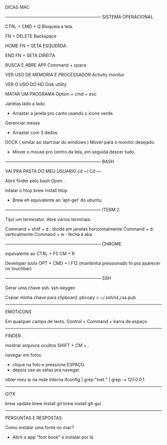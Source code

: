 DICAS MAC

——————————————————————
SISTEMA OPERACIONAL

CTRL + CMD + Q
Bloqueia a tela.

FN + DELETE
Backspace

HOME
FN + SETA ESQUERDA

END
FN + SETA DIREITA

BUSCA E ABRE APP
Command + space

VER USO DE MEMORIA E PROCESSADOR
Activity monitor

VER O USO DO HD
Disk utility

MATAR UM PROGRAMA
Option + cmd + esc

Janelas lado a lado
- Arrastar a janela pro canto usando o icone verde.

Gerenciar mesas
- Arrastar com 3 dedos.

DOCK ( similar ao start bar do windows )
Mover para o monitor desejado.
- Mover o mouse pro centro da tela, em seguida descer tudo.

——————————————————————
BASH

VAI PRA PASTA DO MEU USUARIO 
cd ~/
Cd —

Abrir finder pelo bash
Open .

Intalar o htop
brew install htop
- Brew eh equivalente ao ‘apt-get’ do ubuntu.

——————————————————————
ITERM 2

Tipo um terminator. Abre vários terminais.

Command + shitf + d : divide em janelas horizontalmente
Command + d: verticalmente
Command + w : fecha a aba

——————————————————————
CHROME

equivalente ao CTRL + F5
CM + R

Developer tools
OPT + CMD + I
F12 (mantenha pressionado fn pra aparecer no touchbar)

——————————————————————
SSH 

Gerar uma chave ssh.
ssh-keygen

Copiar minha chave para clipboard.
pbcopy < ~/.ssh/id_rsa.pub

------------------------
EMOTICONS

Em qualquer campo de texto.
Control + Command + barra de espaço

------------------------
FINDER 

mostrar arquivos ocultos
SHIFT + CM + . 

navegar em fotos.
- clique na foto e pressione ESPAÇO.
- depois use as setas pra navegar.

obter meu ip na rede interna
ifconfig | grep "inet " | grep -v 127.0.0.1

------------------------
GITK

brew update 
brew install git
brew install git-gui

------------------------
PERGUNTAS E RESPOSTAS

Como instalar uma fonte no mac?
- Abrir o app "font book" e instalar por lá.